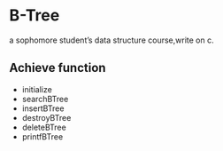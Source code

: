 # B-Tree
a sophomore student’s data structure course,write on c.
## Achieve function
* initialize
* searchBTree
* insertBTree
* destroyBTree
* deleteBTree
* printfBTree
